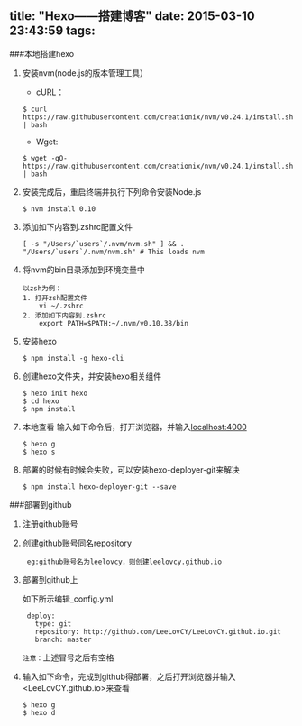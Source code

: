 title: "Hexo——搭建博客"
date: 2015-03-10 23:43:59
tags:
---

###本地搭建hexo

1. 安装nvm(node.js的版本管理工具）
	- cURL：
	
	```
	$ curl https://raw.githubusercontent.com/creationix/nvm/v0.24.1/install.sh | bash
	```

	- Wget:
	
	```
	$ wget -qO- https://raw.githubusercontent.com/creationix/nvm/v0.24.1/install.sh | bash
	```

2. 安装完成后，重启终端并执行下列命令安装Node.js
	```
	$ nvm install 0.10
	```
3. 添加如下内容到.zshrc配置文件
	
	```
	[ -s "/Users/`users`/.nvm/nvm.sh" ] && . "/Users/`users`/.nvm/nvm.sh" # This loads nvm
	```
4. 将nvm的bin目录添加到环境变量中

	```
	以zsh为例：
	1. 打开zsh配置文件
		vi ~/.zshrc
	2. 添加如下内容到.zshrc
		export PATH=$PATH:~/.nvm/v0.10.38/bin
	```
5. 安装hexo

	```
	$ npm install -g hexo-cli
	```
6. 创建hexo文件夹，并安装hexo相关组件
	
	```
	$ hexo init hexo
	$ cd hexo
	$ npm install
	```
7. 本地查看
	输入如下命令后，打开浏览器，并输入[localhost:4000](http://0.0.0.0:4000/)
	```
	$ hexo g
	$ hexo s
	```
8. 部署的时候有时候会失败，可以安装hexo-deployer-git来解决
	```
	$ npm install hexo-deployer-git --save
	```
	
###部署到github

1. 注册github账号

2. 创建github账号同名repository
	
		eg:github账号名为leelovcy，则创建leelovcy.github.io
	
3. 部署到github上
	
	如下所示编辑_config.yml
		
		deploy:
		  type: git
		  repository: http://github.com/LeeLovCY/LeeLovCY.github.io.git
		  branch: master
	`注意：`上述冒号之后有空格
4. 输入如下命令，完成到github得部署，之后打开浏览器并输入<LeeLovCY.github.io>来查看

	```
	$ hexo g
	$ hexo d
	```
	
	